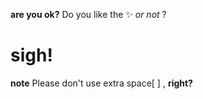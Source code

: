 
**are you ok?**
Do you like the :sparkles: _or not_ ?
# sigh!
**note** Please don't use extra space[ ] , __right?__
